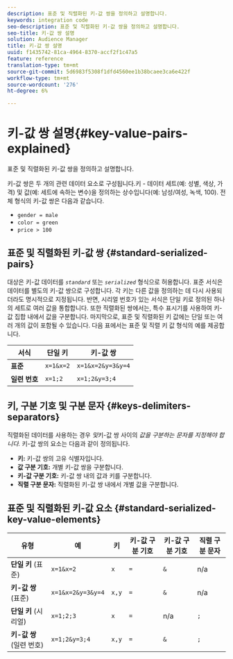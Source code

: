 ```yaml
---
description: 표준 및 직렬화된 키-값 쌍을 정의하고 설명합니다.
keywords: integration code
seo-description: 표준 및 직렬화된 키-값 쌍을 정의하고 설명합니다.
seo-title: 키-값 쌍 설명
solution: Audience Manager
title: 키-값 쌍 설명
uuid: f1435742-81ca-4964-8370-accf2f1c47a5
feature: reference
translation-type: tm+mt
source-git-commit: 5d6983f5308f1dfd4560ee1b38bcaee3ca6e422f
workflow-type: tm+mt
source-wordcount: '276'
ht-degree: 6%

---
```



# 키-값 쌍 설명{#key-value-pairs-explained}

표준 및 직렬화된 키-값 쌍을 정의하고 설명합니다.

<!-- 

c_key_value_explained.xml

 -->

키-값 쌍은 두 개의 관련 데이터 요소로 구성됩니다.키 - 데이터 세트(예: 성별, 색상, 가격) 및 값(예: 세트에 속하는 변수)을 정의하는 상수입니다(예: 남성/여성, 녹색, 100). 전체 형식의 키-값 쌍은 다음과 같습니다.

* `gender = male`
* `color = green`
* `price > 100`

## 표준 및 직렬화된 키-값 쌍 {#standard-serialized-pairs}

대상은 키-값 데이터를 *`standard`* 또는 *`serialized`* 형식으로 허용합니다. 표준 서식은 데이터를 별도의 키-값 쌍으로 구성합니다. 각 키는 다른 값을 정의하는 데 다시 사용되더라도 명시적으로 지정됩니다. 반면, 시리얼 번호가 있는 서식은 단일 키로 정의된 하나의 세트로 여러 값을 통합합니다. 또한 직렬화된 쌍에서는, 특수 표시기를 사용하여 키-값 집합 내에서 값을 구분합니다. 마지막으로, 표준 및 직렬화된 키 값에는 단일 또는 여러 개의 값이 포함될 수 있습니다. 다음 표에서는 표준 및 직렬 키 값 형식의 예를 제공합니다.

| 서식 | 단일 키 | 키-값 쌍 |
|---|---|---|
| **표준** | `x=1&x=2` | `x=1&x=2&y=3&y=4` |
| **일련 번호** | `x=1;2` | `x=1;2&y=3;4` |



## 키, 구분 기호 및 구분 문자 {#keys-delimiters-separators}

직렬화된 데이터를 사용하는 경우 *및*&#x200B;키-값 쌍 사이의 *값을 구분하는 문자를 지정해야 합니다.* 키-값 쌍의 요소는 다음과 같이 정의됩니다.

* **키:** 키-값 쌍의 고유 식별자입니다.
* **값 구분 기호:** 개별 키-값 쌍을 구분합니다.
* **키-값 구분 기호:** 키-값 쌍 내의 값과 키를 구분합니다.
* **직렬 구분 문자:** 직렬화된 키-값 쌍 내에서 개별 값을 구분합니다.

## 표준 및 직렬화된 키-값 요소 {#standard-serialized-key-value-elements}


| 유형 | 예 | 키 | 키-값 구분 기호 | 키-값 구분 기호 | 직렬 구분 문자 |
---------|----------|---------|---------|----------|---------
| **단일 키** (표준) | `x=1&x=2` | `x` | `=` | `&` | n/a |
| **키-값 쌍** (표준) | `x=1&x=2&y=3&y=4` | `x,y` | `=` | `&` | n/a |
| **단일 키** (시리얼) | `x=1;2;3` | `x` | `=` | n/a | `;` |
| **키-값 쌍** (일련 번호) | `x=1;2&y=3;4` | `x,y` | `=` | `&` | `;` |
